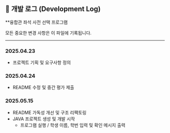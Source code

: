 ## 📅 개발 로그 (Development Log)

**융합관 좌석 사전 선택 프로그램

모든 중요한 변경 사항은 이 파일에 기록됩니다.

---
### 2025.04.23
-  프로젝트 기획 및 요구사항 정의

### 2025.04.24
-  README 수정 및 중간 평가 제출

### 2025.05.15
-  README 가독성 개선 및 구조 리팩토링
- JAVA 프로젝트 생성 및 개발 시작
	- 프로그램 실행 / 학생 이름, 학번 입력 및 확인 메시지 출력